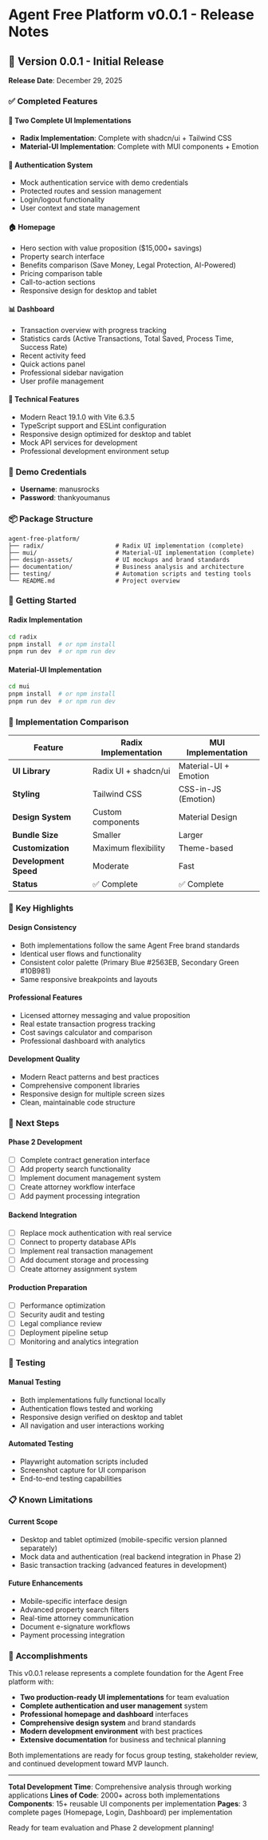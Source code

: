 # Agent Free Platform v0.0.1 - Release Notes

## 🎉 **Version 0.0.1 - Initial Release**
**Release Date**: December 29, 2025

### ✅ **Completed Features**

#### 🎨 **Two Complete UI Implementations**
- **Radix Implementation**: Complete with shadcn/ui + Tailwind CSS
- **Material-UI Implementation**: Complete with MUI components + Emotion

#### 🔐 **Authentication System**
- Mock authentication service with demo credentials
- Protected routes and session management
- Login/logout functionality
- User context and state management

#### 🏠 **Homepage**
- Hero section with value proposition ($15,000+ savings)
- Property search interface
- Benefits comparison (Save Money, Legal Protection, AI-Powered)
- Pricing comparison table
- Call-to-action sections
- Responsive design for desktop and tablet

#### 📊 **Dashboard**
- Transaction overview with progress tracking
- Statistics cards (Active Transactions, Total Saved, Process Time, Success Rate)
- Recent activity feed
- Quick actions panel
- Professional sidebar navigation
- User profile management

#### 🔧 **Technical Features**
- Modern React 19.1.0 with Vite 6.3.5
- TypeScript support and ESLint configuration
- Responsive design optimized for desktop and tablet
- Mock API services for development
- Professional development environment setup

### 🎯 **Demo Credentials**
- **Username**: manusrocks
- **Password**: thankyoumanus

### 📦 **Package Structure**
```
agent-free-platform/
├── radix/                    # Radix UI implementation (complete)
├── mui/                      # Material-UI implementation (complete)
├── design-assets/            # UI mockups and brand standards
├── documentation/            # Business analysis and architecture
├── testing/                  # Automation scripts and testing tools
└── README.md                 # Project overview
```

### 🚀 **Getting Started**

#### Radix Implementation
```bash
cd radix
pnpm install  # or npm install
pnpm run dev  # or npm run dev
```

#### Material-UI Implementation
```bash
cd mui
pnpm install  # or npm install
pnpm run dev  # or npm run dev
```

### 🎨 **Implementation Comparison**

| Feature | Radix Implementation | MUI Implementation |
|---------|---------------------|-------------------|
| **UI Library** | Radix UI + shadcn/ui | Material-UI + Emotion |
| **Styling** | Tailwind CSS | CSS-in-JS (Emotion) |
| **Design System** | Custom components | Material Design |
| **Bundle Size** | Smaller | Larger |
| **Customization** | Maximum flexibility | Theme-based |
| **Development Speed** | Moderate | Fast |
| **Status** | ✅ Complete | ✅ Complete |

### 🎯 **Key Highlights**

#### Design Consistency
- Both implementations follow the same Agent Free brand standards
- Identical user flows and functionality
- Consistent color palette (Primary Blue #2563EB, Secondary Green #10B981)
- Same responsive breakpoints and layouts

#### Professional Features
- Licensed attorney messaging and value proposition
- Real estate transaction progress tracking
- Cost savings calculator and comparison
- Professional dashboard with analytics

#### Development Quality
- Modern React patterns and best practices
- Comprehensive component libraries
- Responsive design for multiple screen sizes
- Clean, maintainable code structure

### 🔄 **Next Steps**

#### Phase 2 Development
- [ ] Complete contract generation interface
- [ ] Add property search functionality
- [ ] Implement document management system
- [ ] Create attorney workflow interface
- [ ] Add payment processing integration

#### Backend Integration
- [ ] Replace mock authentication with real service
- [ ] Connect to property database APIs
- [ ] Implement real transaction management
- [ ] Add document storage and processing
- [ ] Create attorney assignment system

#### Production Preparation
- [ ] Performance optimization
- [ ] Security audit and testing
- [ ] Legal compliance review
- [ ] Deployment pipeline setup
- [ ] Monitoring and analytics integration

### 🧪 **Testing**

#### Manual Testing
- Both implementations fully functional locally
- Authentication flows tested and working
- Responsive design verified on desktop and tablet
- All navigation and user interactions working

#### Automated Testing
- Playwright automation scripts included
- Screenshot capture for UI comparison
- End-to-end testing capabilities

### 📋 **Known Limitations**

#### Current Scope
- Desktop and tablet optimized (mobile-specific version planned separately)
- Mock data and authentication (real backend integration in Phase 2)
- Basic transaction tracking (advanced features in development)

#### Future Enhancements
- Mobile-specific interface design
- Advanced property search filters
- Real-time attorney communication
- Document e-signature workflows
- Payment processing integration

### 🎉 **Accomplishments**

This v0.0.1 release represents a complete foundation for the Agent Free platform with:
- **Two production-ready UI implementations** for team evaluation
- **Complete authentication and user management** system
- **Professional homepage and dashboard** interfaces
- **Comprehensive design system** and brand standards
- **Modern development environment** with best practices
- **Extensive documentation** for business and technical planning

Both implementations are ready for focus group testing, stakeholder review, and continued development toward MVP launch.

---

**Total Development Time**: Comprehensive analysis through working applications
**Lines of Code**: 2000+ across both implementations
**Components**: 15+ reusable UI components per implementation
**Pages**: 3 complete pages (Homepage, Login, Dashboard) per implementation

Ready for team evaluation and Phase 2 development planning!

